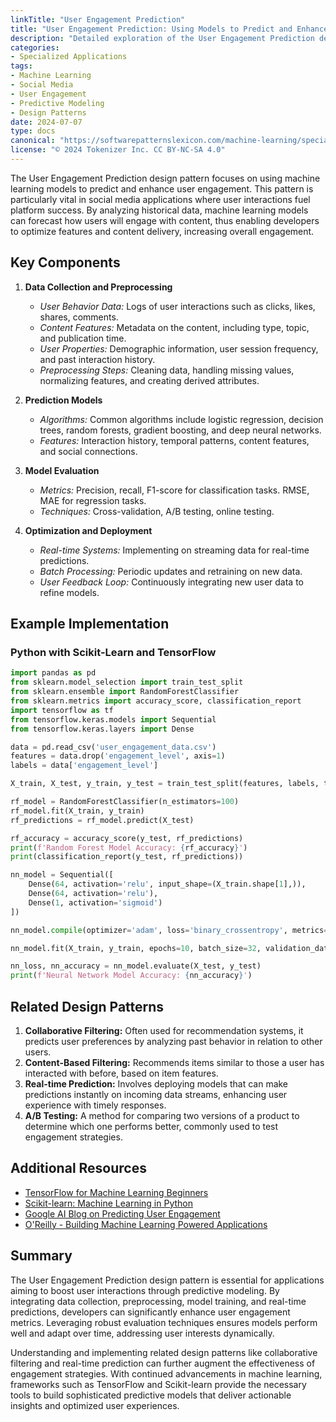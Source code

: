 ```yaml
---
linkTitle: "User Engagement Prediction"
title: "User Engagement Prediction: Using Models to Predict and Enhance User Engagement"
description: "Detailed exploration of the User Engagement Prediction design pattern, its applications in social media, relevant examples, and related design patterns."
categories:
- Specialized Applications
tags:
- Machine Learning
- Social Media
- User Engagement
- Predictive Modeling
- Design Patterns
date: 2024-07-07
type: docs
canonical: "https://softwarepatternslexicon.com/machine-learning/specialized-applications/social-media/user-engagement-prediction"
license: "© 2024 Tokenizer Inc. CC BY-NC-SA 4.0"
---
```



The User Engagement Prediction design pattern focuses on using machine learning models to predict and enhance user engagement. This pattern is particularly vital in social media applications where user interactions fuel platform success. By analyzing historical data, machine learning models can forecast how users will engage with content, thus enabling developers to optimize features and content delivery, increasing overall engagement.

## Key Components

1. **Data Collection and Preprocessing**
    - *User Behavior Data:* Logs of user interactions such as clicks, likes, shares, comments.
    - *Content Features:* Metadata on the content, including type, topic, and publication time.
    - *User Properties:* Demographic information, user session frequency, and past interaction history.
    - *Preprocessing Steps:* Cleaning data, handling missing values, normalizing features, and creating derived attributes.

2. **Prediction Models**
    - *Algorithms:* Common algorithms include logistic regression, decision trees, random forests, gradient boosting, and deep neural networks.
    - *Features:* Interaction history, temporal patterns, content features, and social connections.

3. **Model Evaluation**
    - *Metrics:* Precision, recall, F1-score for classification tasks. RMSE, MAE for regression tasks.
    - *Techniques:* Cross-validation, A/B testing, online testing.

4. **Optimization and Deployment**
    - *Real-time Systems:* Implementing on streaming data for real-time predictions.
    - *Batch Processing:* Periodic updates and retraining on new data.
    - *User Feedback Loop:* Continuously integrating new user data to refine models.

## Example Implementation

### Python with Scikit-Learn and TensorFlow

```python
import pandas as pd
from sklearn.model_selection import train_test_split
from sklearn.ensemble import RandomForestClassifier
from sklearn.metrics import accuracy_score, classification_report
import tensorflow as tf
from tensorflow.keras.models import Sequential
from tensorflow.keras.layers import Dense

data = pd.read_csv('user_engagement_data.csv')
features = data.drop('engagement_level', axis=1)
labels = data['engagement_level']

X_train, X_test, y_train, y_test = train_test_split(features, labels, test_size=0.2, random_state=42)

rf_model = RandomForestClassifier(n_estimators=100)
rf_model.fit(X_train, y_train)
rf_predictions = rf_model.predict(X_test)

rf_accuracy = accuracy_score(y_test, rf_predictions)
print(f'Random Forest Model Accuracy: {rf_accuracy}')
print(classification_report(y_test, rf_predictions))

nn_model = Sequential([
    Dense(64, activation='relu', input_shape=(X_train.shape[1],)),
    Dense(64, activation='relu'),
    Dense(1, activation='sigmoid')
])

nn_model.compile(optimizer='adam', loss='binary_crossentropy', metrics=['accuracy'])

nn_model.fit(X_train, y_train, epochs=10, batch_size=32, validation_data=(X_test, y_test))

nn_loss, nn_accuracy = nn_model.evaluate(X_test, y_test)
print(f'Neural Network Model Accuracy: {nn_accuracy}')
```

## Related Design Patterns

1. **Collaborative Filtering:** Often used for recommendation systems, it predicts user preferences by analyzing past behavior in relation to other users.
2. **Content-Based Filtering:** Recommends items similar to those a user has interacted with before, based on item features.
3. **Real-time Prediction:** Involves deploying models that can make predictions instantly on incoming data streams, enhancing user experience with timely responses.
4. **A/B Testing:** A method for comparing two versions of a product to determine which one performs better, commonly used to test engagement strategies.

## Additional Resources

- [TensorFlow for Machine Learning Beginners](https://www.tensorflow.org/tutorials)
- [Scikit-learn: Machine Learning in Python](https://scikit-learn.org/stable/)
- [Google AI Blog on Predicting User Engagement](https://ai.googleblog.com/2020/07/predicting-user-engagement-with.html)
- [O'Reilly - Building Machine Learning Powered Applications](https://www.oreilly.com/library/view/building-machine-learning-powered/9781492045106/)

## Summary

The User Engagement Prediction design pattern is essential for applications aiming to boost user interactions through predictive modeling. By integrating data collection, preprocessing, model training, and real-time predictions, developers can significantly enhance user engagement metrics. Leveraging robust evaluation techniques ensures models perform well and adapt over time, addressing user interests dynamically.

Understanding and implementing related design patterns like collaborative filtering and real-time prediction can further augment the effectiveness of engagement strategies. With continued advancements in machine learning, frameworks such as TensorFlow and Scikit-learn provide the necessary tools to build sophisticated predictive models that deliver actionable insights and optimized user experiences.


